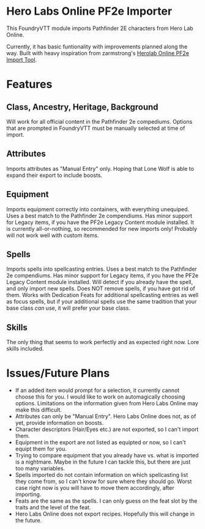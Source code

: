 # Hero Labs Online PF2e Importer

This FoundryVTT module imports Pathfinder 2E characters from Hero Lab Online.

Currently, it has basic funtionality with improvements planned along the way.
Built with heavy inspiration from zarmstrong's [Herolab Online PF2e Import Tool](https://github.com/zarmstrong/hlo-importer).

# Features

## Class, Ancestry, Heritage, Background
Will work for all official content in the Pathfinder 2e compediums. Options that are prompted in FoundryVTT must be manually selected at time of import.

## Attributes
Imports attributes as "Manual Entry" only. Hoping that Lone Wolf is able to expand their export to include boosts.

## Equipment
Imports equipment correctly into containers, with everything unequiped. Uses a best match to the Pathfinder 2e compendiums. Has minor support for Legacy items, if you have the PF2e Legacy Content module installed. It is currently all-or-nothing, so recommended for new imports only! Probably will not work well with custom items.

## Spells
Imports spells into spellcasting entries. Uses a best match to the Pathfinder 2e compendiums. Has minor support for Legacy items, if you have the PF2e Legacy Content module installed. Will detect if you already have the spell, and only import new spells. Does NOT remove spells, if you have got rid of them. Works with Dedication Feats for additional spellcasting entries as well as focus spells, but if your additional spells use the same tradition that your base class *can* use, it will prefer your base class.

## Skills
The only thing that seems to work perfectly and as expected right now. Lore skills included.

# Issues/Future Plans

- If an added item would prompt for a selection, it currently cannot choose this for you. I would like to work on automagically choosing options. Limitations on the information given from Hero Labs Online may make this difficult.
- Attributes can only be "Manual Entry". Hero Labs Online does not, as of yet, provide information on boosts.
- Character descriptors (Hair/Eyes etc.) are not exported, so I can't import them.
- Equipment in the export are not listed as equipted or now, so I can't equipt them for you.
- Trying to compare equipment that you already have vs. what is imported is a nightmare. Maybe in the future I can tackle this, but there are just too many variables.
- Spells imported do not contain information on which spellcasting list they come from, so I can't know for sure where they should go. Worst case right now is you will have to move them accordingly, after importing.
- Feats are the same as the spells. I can only guess on the feat slot by the traits and the level of the feat.
- Hero Labs Online does not export recipes. Hopefully this will change in the future.